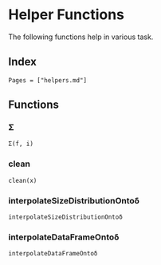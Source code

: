 # Helper Functions

The following functions help in various task.

## Index
```@index
Pages = ["helpers.md"]
```

## Functions
### Σ
```@docs
Σ(f, i)
```

### clean
```@docs
clean(x)
```

### interpolateSizeDistributionOntoδ
```@docs
interpolateSizeDistributionOntoδ
```

### interpolateDataFrameOntoδ
```@docs
interpolateDataFrameOntoδ
```
